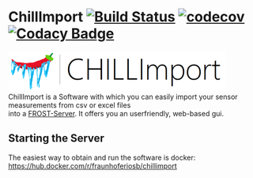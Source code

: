 # ChillImport [![Build Status](https://travis-ci.org/FraunhoferIOSB/ChillImport.svg?branch=master)](https://travis-ci.org/FraunhoferIOSB/ChillImport) [![codecov](https://codecov.io/gh/FraunhoferIOSB/ChillImport/branch/master/graph/badge.svg)](https://codecov.io/gh/FraunhoferIOSB/ChillImport) [![Codacy Badge](https://api.codacy.com/project/badge/Grade/6810ee95249341248d1e696a3b177101)](https://www.codacy.com/gh/FraunhoferIOSB/ChillImport?utm_source=github.com&amp;utm_medium=referral&amp;utm_content=FraunhoferIOSB/ChillImport&amp;utm_campaign=Badge_Grade)

<img src="https://github.com/FraunhoferIOSB/ChillImport/blob/master/src/main/resources/static/images/logo.png" width="439" height="80"></img>\
ChillImport is a Software with which you can easily import your sensor measurements from csv or excel files \
into a [FROST-Server](https://github.com/FraunhoferIOSB/FROST-Server).
It offers you an userfriendly, web-based gui. 

## Starting the Server
The easiest way to obtain and run the software is docker:\
<https://hub.docker.com/r/fraunhoferiosb/chillimport>